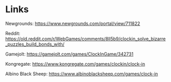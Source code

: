 # Links

Newgrounds: https://www.newgrounds.com/portal/view/711822

Reddit: https://old.reddit.com/r/WebGames/comments/8ll5b9/clockin_solve_bizarre_puzzles_build_bonds_with/

Gamejolt: https://gamejolt.com/games/ClockInGame/342731

Kongregate: https://www.kongregate.com/games/clockin/clock-in

Albino Black Sheep: https://www.albinoblacksheep.com/games/clock-in

